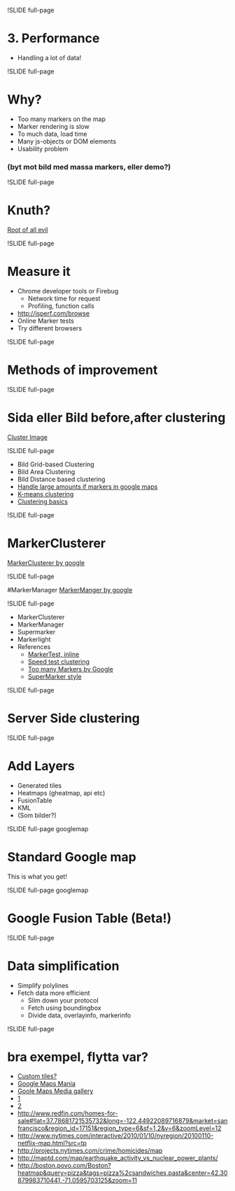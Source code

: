 !SLIDE full-page
# 3. Performance #
- Handling a lot of data!

<!--
How do you handle 30 000 markers on a maps?
How do you handle highres lines or data heavy applications?

* user perceived latency – how long it takes for the page to appear usable, in
this case for the map to be rendered
* page ready time - how long it takes for the page to become usable, e.g. for
the map to be draggable
-->

!SLIDE full-page

# Why?

* Too many markers on the map
* Marker rendering is slow
* To much data, load time
* Many js-objects or DOM elements
* Usability problem

### (byt mot bild med massa markers, eller demo?)

<!--
# Solution? Depends on reqs?
* map interaction
* information detail on different levels
* target platform, ipad or chrome
* data structure, volatile, size, update frequency
-->

!SLIDE full-page

# Knuth?

[Root of all evil](rootevil.jpg)

<!--
how do you measure it, find problems
-->

!SLIDE full-page

# Measure it
 * Chrome developer tools or Firebug
   * Network time for request
   * Profiling, function calls
 * http://jsperf.com/browse
 * Online Marker tests
 * Try different browsers

!SLIDE full-page

# Methods of improvement

!SLIDE full-page

# Sida eller Bild before,after clustering
[Cluster Image](http://media.svennerberg.com/2008/12/unclustered.jpg)

!SLIDE full-page

* Bild Grid-based Clustering
* Bild Area Clustering
* Bild Distance based clustering
* [Handle large amounts if markers in google maps](http://www.svennerberg.com/2009/01/handling-large-amounts-of-markers-in-google-maps/)
* [K-means clustering](http://en.wikipedia.org/wiki/K-means_clustering)
* [Clustering basics](http://home.dei.polimi.it/matteucc/Clustering/tutorial_html/)

<!--
# Clustering
  * Client side clustering
  * Server side clustering

- Beratta att det finns lite olika tekniker, visa bilder lite snabbt
Often distance-based Clusteringm but attributes works good also
-->

!SLIDE full-page

# MarkerClusterer
[MarkerClusterer by google](http://google-maps-utility-library-v3.googlecode.com/svn/trunk/markerclusterer/examples/advanced_example.html)

<!--
all of you have probably seen this
what is it
settings
gridbased!
demo
-->

!SLIDE full-page

#MarkerManager
[MarkerManger by google](http://google-maps-utility-library-v3.googlecode.com/svn/tags/markermanager/1.0/docs/reference.html)

<!--
MarkerManager
what is it
settings
demo
-->

!SLIDE full-page

* MarkerClusterer
* MarkerManager
* Supermarker
* Markerlight
* References
  * [MarkerTest, inline](http://gmaps-samples-v3.googlecode.com/svn/trunk/toomanymarkers/toomanymarkers.html)
  * [Speed test clustering](http://www.svennerberg.com/examples/markers/markerPerformance.html)
  * [Too many Markers by Google](http://code.google.com/intl/sv-SE/apis/maps/articles/toomanymarkers.html)
  * [SuperMarker style](http://nickjohnson.com/b/google-maps-v3-how-to-quickly-add-many-markers)

!SLIDE full-page


# Server Side clustering
<!--
what is it
why and when?
demo
hitta bra exempel!
http://www.usda.gov/recovery/map/
-->


!SLIDE full-page

# Add Layers
* Generated tiles
* Heatmaps (gheatmap, api etc)
* FusionTable
* KML
* (Som bilder?)

<!--
Generated tiles, how? tile server?
-->

!SLIDE full-page googlemap
# Standard Google map #
This is what you get!
<div class="gmaps"><div id="perf1_canvas"></div></div>
<script>
  var map = new google.maps.Map(document.getElementById("perf1_canvas"), Gmap.Options());
  $('.googlemap').bind("showoff:show", function() {
    google.maps.event.trigger(map, 'resize');
    map.setCenter(Gmap.LatLng());
  });
</script>


!SLIDE full-page googlemap

# Google Fusion Table (Beta!)

<div class="gmaps"><div id="perf2_canvas"></div></div>
<script>
  var tableid_1 = 628739;
  var tableid_2 = 685404;
  var zoom = 5;
  var center = new google.maps.LatLng(55, 13);

  var map = new google.maps.Map(document.getElementById('perf2_canvas'), {
    center: center,
    zoom: zoom,
    mapTypeId: google.maps.MapTypeId.ROADMAP
  });

  layer_1 = new google.maps.FusionTablesLayer(tableid_1);
  layer_1.setQuery("SELECT * FROM " + tableid_1);
  layer_1.setMap(map);

  layer_2 = new google.maps.FusionTablesLayer(tableid_2);
  layer_2.setMap(map);
</script>

<!--
google fusion table example
Vad erbjuder fusion table for maps
intensity map
markers with interaction, custom marker and overlay
sql-like api from your javascript!
-->

!SLIDE full-page

# Data simplification
* Simplify polylines
* Fetch data more efficient
  * Slim down your protocol
  * Fetch using boundingbox
  * Divide data, overlayinfo, markerinfo

<!--

http://code.google.com/intl/sv-SE/apis/maps/documentation/utilities/polylinealgorithm.html
how to code polylines smart, raksträckor tex brezenhams?

DOM elements, listeners js objects
The latter pattern is more efficient, with 1 modification.  Rather than
creating a listener function in each call to .addListener(), create your
listener function once and add that same listener to all markers.  Reducing
the number of Objects like this helps older browsers especially.
Render GIFs for IE, instead of alpha PNGs
GMarker ger 5 DOM nodes, egen div ger div med img ger 2.

Render GIFs for IE, instead of alpha PNGs
-->

!SLIDE full-page

# bra exempel, flytta var?

* [Custom tiles?](https:////maptd.com/map/earthquake_activity_vs_nuclear_power_plants/)
* [Google Maps Mania](http://googlemapsmania.blogspot.com/)
* [Goole Maps Media gallery](http://code.google.com/intl/sv-SE/apis/maps/documentation/javascript/v2/mediagallery.html)
* [1](http://move.rmi.org/features/oilmap.html)
* [2](http://maptd.com/map/earthquake_activity_vs_nuclear_power_plants/)
* http://www.redfin.com/homes-for-sale#!lat=37.78681721535732&long=-122.44922089716879&market=sanfrancisco&region_id=17151&region_type=6&sf=1,2&v=6&zoomLevel=12
* http://www.nytimes.com/interactive/2010/01/10/nyregion/20100110-netflix-map.html?src=tp
* http://projects.nytimes.com/crime/homicides/map
* http://maptd.com/map/earthquake_activity_vs_nuclear_power_plants/
* http://boston.povo.com/Boston?heatmap&query=pizza&tags=pizza%2csandwiches,pasta&center=42.30879983710441,-71.0595703125&zoom=11


